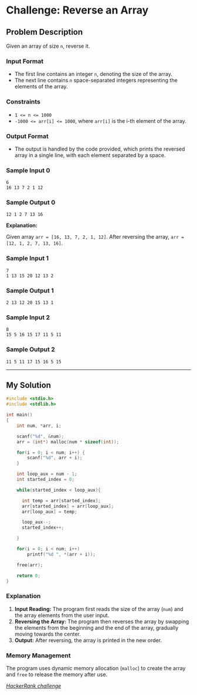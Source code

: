 # Challenge: Reverse an Array

## Problem Description

Given an array of size `n`, reverse it.

### Input Format

- The first line contains an integer `n`, denoting the size of the array.
- The next line contains `n` space-separated integers representing the elements of the array.

### Constraints

- `1 <= n <= 1000`  
- `-1000 <= arr[i] <= 1000`, where `arr[i]` is the i-th element of the array.

### Output Format

- The output is handled by the code provided, which prints the reversed array in a single line, with each element separated by a space.

### Sample Input 0

```
6
16 13 7 2 1 12
```

### Sample Output 0

```
12 1 2 7 13 16
```

**Explanation:**

Given array `arr = [16, 13, 7, 2, 1, 12]`. After reversing the array, `arr = [12, 1, 2, 7, 13, 16]`.

### Sample Input 1

```
7
1 13 15 20 12 13 2
```

### Sample Output 1

```
2 13 12 20 15 13 1
```

### Sample Input 2

```
8
15 5 16 15 17 11 5 11
```

### Sample Output 2

```
11 5 11 17 15 16 5 15
```

---

## My Solution

```c
#include <stdio.h>
#include <stdlib.h>

int main()
{
    int num, *arr, i;

    scanf("%d", &num);
    arr = (int*) malloc(num * sizeof(int));

    for(i = 0; i < num; i++) {
        scanf("%d", arr + i);
    }

    int loop_aux = num - 1;
    int started_index = 0;

    while(started_index < loop_aux){

      int temp = arr[started_index];
      arr[started_index] = arr[loop_aux];
      arr[loop_aux] = temp;

      loop_aux--;
      started_index++;

    }

    for(i = 0; i < num; i++)
        printf("%d ", *(arr + i));

    free(arr);

    return 0;
}
```

### Explanation

1. **Input Reading:** The program first reads the size of the array (`num`) and the array elements from the user input.
2. **Reversing the Array:** The program then reverses the array by swapping the elements from the beginning and the end of the array, gradually moving towards the center.
3. **Output:** After reversing, the array is printed in the new order.

### Memory Management

The program uses dynamic memory allocation (`malloc`) to create the array and `free` to release the memory after use.

_[HackerRank challenge](https://www.hackerrank.com/challenges/reverse-array-c)_
